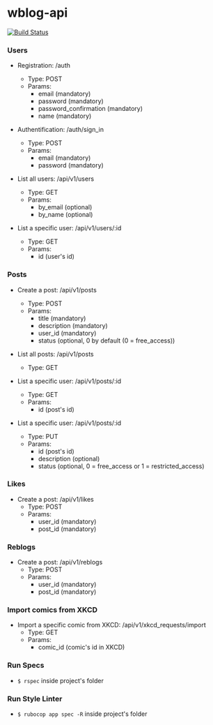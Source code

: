 # wblog-api
[![Build Status](https://travis-ci.org/sebasdeldi/wblog-api.svg?branch=master)](https://travis-ci.org/sebasdeldi/wblog-api)

### Users

* Registration: /auth
  * Type: POST
  * Params:
    * email (mandatory)
    * password (mandatory)
    * password_confirmation (mandatory)
    * name (mandatory)

* Authentification: /auth/sign_in
  * Type: POST
  * Params:
    * email (mandatory)
    * password (mandatory)

* List all users: /api/v1/users
  * Type: GET
  * Params:
    * by_email (optional)
    * by_name (optional)

* List a specific user: /api/v1/users/:id
  * Type: GET
  * Params:
    * id (user's id)

### Posts
* Create a post: /api/v1/posts
  * Type: POST
  * Params:
    * title (mandatory)
    * description (mandatory)
    * user_id (mandatory)
    * status (optional, 0 by default (0 = free_access))

* List all posts: /api/v1/posts
  * Type: GET

* List a specific user: /api/v1/posts/:id
  * Type: GET
  * Params:
    * id (post's id)

* List a specific user: /api/v1/posts/:id
  * Type: PUT
  * Params:
    * id (post's id)
    * description (optional)
    * status (optional, 0 = free_access or 1 = restricted_access)

### Likes
* Create a post: /api/v1/likes
  * Type: POST
  * Params:
    * user_id (mandatory)
    * post_id (mandatory)

### Reblogs
* Create a post: /api/v1/reblogs
  * Type: POST
  * Params:
    * user_id (mandatory)
    * post_id (mandatory)

### Import comics from XKCD
* Import a specific comic from XKCD: /api/v1/xkcd_requests/import
  * Type: GET
  * Params:
    * comic_id (comic's id in XKCD)

### Run Specs
* `$ rspec` inside project's folder

### Run Style Linter
* `$ rubocop app spec -R` inside project's folder
